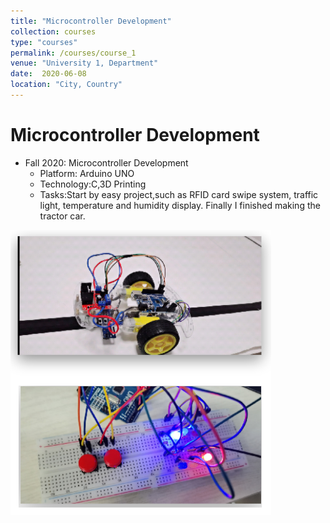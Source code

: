 ```yaml
---
title: "Microcontroller Development"
collection: courses
type: "courses"
permalink: /courses/course_1
venue: "University 1, Department"
date:  2020-06-08
location: "City, Country"
---
```



Microcontroller Development
======
* Fall 2020: Microcontroller Development
  * Platform: Arduino UNO
  * Technology:C,3D Printing
  * Tasks:Start by easy project,such as RFID card swipe system, 
    traffic light, temperature and humidity display.
    Finally I finished making the tractor car. 

<img src='/images/car.png'>

